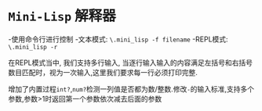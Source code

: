 # `Mini-Lisp` 解释器























-使用命令行进行控制
-文本模式: `\.mini_lisp -f filename`
-REPL模式: `\.mini_lisp -r`

在REPL模式当中, 我们支持多行输入, 当逐行输入输入的内容满足左括号和右括号数目匹配时，视为一次输入,这里我们要求每一行必须打印完整.

增加了内置过程`int?`,`num?`检测一列值是否都为数/整数.修改`-`的输入标准,支持多个参数,参数>1时返回第一个参数依次减去后面的参数
